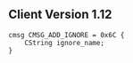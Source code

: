 ## Client Version 1.12

```rust,ignore
cmsg CMSG_ADD_IGNORE = 0x6C {
    CString ignore_name;    
}

```
